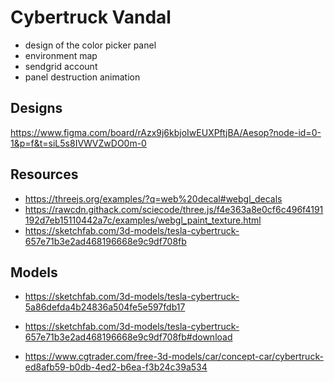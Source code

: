 # Cybertruck Vandal

- design of the color picker panel
- environment map
- sendgrid account
- panel destruction animation

## Designs
https://www.figma.com/board/rAzx9j6kbjoIwEUXPftjBA/Aesop?node-id=0-1&p=f&t=siL5s8IVWVZwDO0m-0

## Resources
- https://threejs.org/examples/?q=web%20decal#webgl_decals
- https://rawcdn.githack.com/sciecode/three.js/f4e363a8e0cf6c496f4191192d7eb15110442a7c/examples/webgl_paint_texture.html
- https://sketchfab.com/3d-models/tesla-cybertruck-657e71b3e2ad468196668e9c9df708fb


## Models
- https://sketchfab.com/3d-models/tesla-cybertruck-5a86defda4b24836a504fe5e597fdb17
- https://sketchfab.com/3d-models/tesla-cybertruck-657e71b3e2ad468196668e9c9df708fb#download

- https://www.cgtrader.com/free-3d-models/car/concept-car/cybertruck-ed8afb59-b0db-4ed2-b6ea-f3b24c39a534



